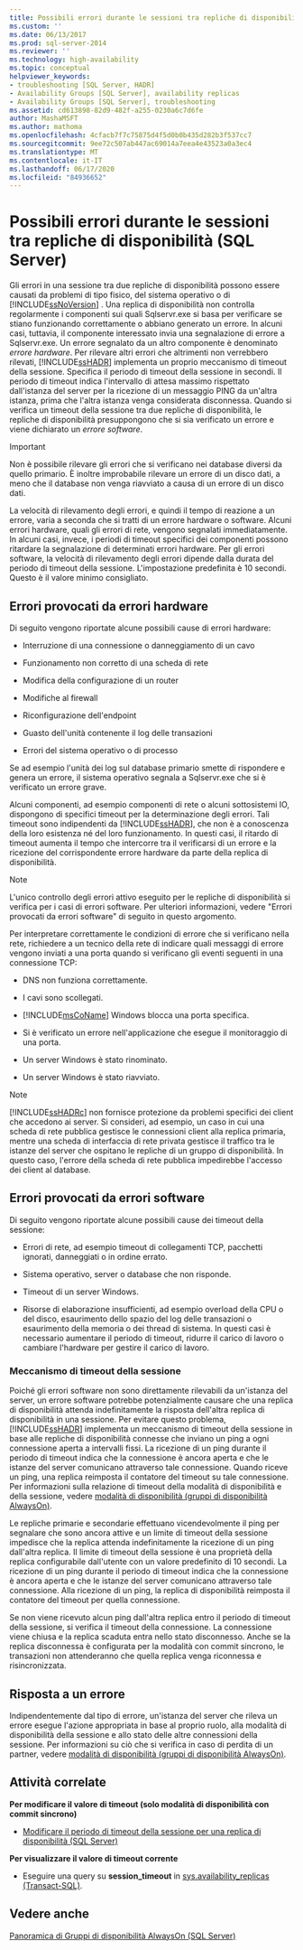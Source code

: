 ```yaml
---
title: Possibili errori durante le sessioni tra repliche di disponibilità (SQL Server) | Microsoft Docs
ms.custom: ''
ms.date: 06/13/2017
ms.prod: sql-server-2014
ms.reviewer: ''
ms.technology: high-availability
ms.topic: conceptual
helpviewer_keywords:
- troubleshooting [SQL Server, HADR]
- Availability Groups [SQL Server], availability replicas
- Availability Groups [SQL Server], troubleshooting
ms.assetid: cd613898-82d9-482f-a255-0230a6c7d6fe
author: MashaMSFT
ms.author: mathoma
ms.openlocfilehash: 4cfacb7f7c75875d4f5d0b0b435d282b3f537cc7
ms.sourcegitcommit: 9ee72c507ab447ac69014a7eea4e43523a0a3ec4
ms.translationtype: MT
ms.contentlocale: it-IT
ms.lasthandoff: 06/17/2020
ms.locfileid: "84936652"
---
```

# <a name="possible-failures-during-sessions-between-availability-replicas-sql-server"></a>Possibili errori durante le sessioni tra repliche di disponibilità (SQL Server)
  Gli errori in una sessione tra due repliche di disponibilità possono essere causati da problemi di tipo fisico, del sistema operativo o di [!INCLUDE[ssNoVersion](../../../includes/ssnoversion-md.md)] . Una replica di disponibilità non controlla regolarmente i componenti sui quali Sqlservr.exe si basa per verificare se stiano funzionando correttamente o abbiano generato un errore. In alcuni casi, tuttavia, il componente interessato invia una segnalazione di errore a Sqlservr.exe. Un errore segnalato da un altro componente è denominato *errore hardware*. Per rilevare altri errori che altrimenti non verrebbero rilevati, [!INCLUDE[ssHADR](../../../includes/sshadr-md.md)] implementa un proprio meccanismo di timeout della sessione. Specifica il periodo di timeout della sessione in secondi. Il periodo di timeout indica l'intervallo di attesa massimo rispettato dall'istanza del server per la ricezione di un messaggio PING da un'altra istanza, prima che l'altra istanza venga considerata disconnessa. Quando si verifica un timeout della sessione tra due repliche di disponibilità, le repliche di disponibilità presuppongono che si sia verificato un errore e viene dichiarato un *errore software*.  
  
> [!IMPORTANT]  
>  Non è possibile rilevare gli errori che si verificano nei database diversi da quello primario. È inoltre improbabile rilevare un errore di un disco dati, a meno che il database non venga riavviato a causa di un errore di un disco dati.  
  
 La velocità di rilevamento degli errori, e quindi il tempo di reazione a un errore, varia a seconda che si tratti di un errore hardware o software. Alcuni errori hardware, quali gli errori di rete, vengono segnalati immediatamente. In alcuni casi, invece, i periodi di timeout specifici dei componenti possono ritardare la segnalazione di determinati errori hardware. Per gli errori software, la velocità di rilevamento degli errori dipende dalla durata del periodo di timeout della sessione. L'impostazione predefinita è 10 secondi. Questo è il valore minimo consigliato.  
  
## <a name="failures-due-to-hard-errors"></a>Errori provocati da errori hardware  
 Di seguito vengono riportate alcune possibili cause di errori hardware:  
  
-   Interruzione di una connessione o danneggiamento di un cavo  
  
-   Funzionamento non corretto di una scheda di rete  
  
-   Modifica della configurazione di un router  
  
-   Modifiche al firewall  
  
-   Riconfigurazione dell'endpoint  
  
-   Guasto dell'unità contenente il log delle transazioni  
  
-   Errori del sistema operativo o di processo  
  
 Se ad esempio l'unità dei log sul database primario smette di rispondere e genera un errore, il sistema operativo segnala a Sqlservr.exe che si è verificato un errore grave.  
  
 Alcuni componenti, ad esempio componenti di rete o alcuni sottosistemi IO, dispongono di specifici timeout per la determinazione degli errori. Tali timeout sono indipendenti da [!INCLUDE[ssHADR](../../../includes/sshadr-md.md)], che non è a conoscenza della loro esistenza né del loro funzionamento. In questi casi, il ritardo di timeout aumenta il tempo che intercorre tra il verificarsi di un errore e la ricezione del corrispondente errore hardware da parte della replica di disponibilità.  
  
> [!NOTE]  
>  L'unico controllo degli errori attivo eseguito per le repliche di disponibilità si verifica per i casi di errori software. Per ulteriori informazioni, vedere "Errori provocati da errori software" di seguito in questo argomento.  
  
 Per interpretare correttamente le condizioni di errore che si verificano nella rete, richiedere a un tecnico della rete di indicare quali messaggi di errore vengono inviati a una porta quando si verificano gli eventi seguenti in una connessione TCP:  
  
-   DNS non funziona correttamente.  
  
-   I cavi sono scollegati.  
  
-   [!INCLUDE[msCoName](../../../includes/msconame-md.md)] Windows blocca una porta specifica.  
  
-   Si è verificato un errore nell'applicazione che esegue il monitoraggio di una porta.  
  
-   Un server Windows è stato rinominato.  
  
-   Un server Windows è stato riavviato.  
  
> [!NOTE]  
>  [!INCLUDE[ssHADRc](../../../includes/sshadrc-md.md)] non fornisce protezione da problemi specifici dei client che accedono ai server. Si consideri, ad esempio, un caso in cui una scheda di rete pubblica gestisce le connessioni client alla replica primaria, mentre una scheda di interfaccia di rete privata gestisce il traffico tra le istanze del server che ospitano le repliche di un gruppo di disponibilità. In questo caso, l'errore della scheda di rete pubblica impedirebbe l'accesso dei client al database.  
  
## <a name="failures-due-to-soft-errors"></a>Errori provocati da errori software  
 Di seguito vengono riportate alcune possibili cause dei timeout della sessione:  
  
-   Errori di rete, ad esempio timeout di collegamenti TCP, pacchetti ignorati, danneggiati o in ordine errato.  
  
-   Sistema operativo, server o database che non risponde.  
  
-   Timeout di un server Windows.  
  
-   Risorse di elaborazione insufficienti, ad esempio overload della CPU o del disco, esaurimento dello spazio del log delle transazioni o esaurimento della memoria o dei thread di sistema. In questi casi è necessario aumentare il periodo di timeout, ridurre il carico di lavoro o cambiare l'hardware per gestire il carico di lavoro.  
  
### <a name="the-session-timeout-mechanism"></a>Meccanismo di timeout della sessione  
 Poiché gli errori software non sono direttamente rilevabili da un'istanza del server, un errore software potrebbe potenzialmente causare che una replica di disponibilità attenda indefinitamente la risposta dell'altra replica di disponibilità in una sessione. Per evitare questo problema, [!INCLUDE[ssHADR](../../../includes/sshadr-md.md)] implementa un meccanismo di timeout della sessione in base alle repliche di disponibilità connesse che inviano un ping a ogni connessione aperta a intervalli fissi. La ricezione di un ping durante il periodo di timeout indica che la connessione è ancora aperta e che le istanze del server comunicano attraverso tale connessione. Quando riceve un ping, una replica reimposta il contatore del timeout su tale connessione. Per informazioni sulla relazione di timeout della modalità di disponibilità e della sessione, vedere [modalità di disponibilità (gruppi di disponibilità AlwaysOn)](availability-modes-always-on-availability-groups.md).  
  
 Le repliche primarie e secondarie effettuano vicendevolmente il ping per segnalare che sono ancora attive e un limite di timeout della sessione impedisce che la replica attenda indefinitamente la ricezione di un ping dall'altra replica. Il limite di timeout della sessione è una proprietà della replica configurabile dall'utente con un valore predefinito di 10 secondi. La ricezione di un ping durante il periodo di timeout indica che la connessione è ancora aperta e che le istanze del server comunicano attraverso tale connessione. Alla ricezione di un ping, la replica di disponibilità reimposta il contatore del timeout per quella connessione.  
  
 Se non viene ricevuto alcun ping dall'altra replica entro il periodo di timeout della sessione, si verifica il timeout della connessione. La connessione viene chiusa e la replica scaduta entra nello stato disconnesso. Anche se la replica disconnessa è configurata per la modalità con commit sincrono, le transazioni non attenderanno che quella replica venga riconnessa e risincronizzata.  
  
## <a name="responding-to-an-error"></a>Risposta a un errore  
 Indipendentemente dal tipo di errore, un'istanza del server che rileva un errore esegue l'azione appropriata in base al proprio ruolo, alla modalità di disponibilità della sessione e allo stato delle altre connessioni della sessione. Per informazioni su ciò che si verifica in caso di perdita di un partner, vedere [modalità di disponibilità (gruppi di disponibilità AlwaysOn)](availability-modes-always-on-availability-groups.md).  
  
## <a name="related-tasks"></a>Attività correlate  
 **Per modificare il valore di timeout (solo modalità di disponibilità con commit sincrono)**  
  
-   [Modificare il periodo di timeout della sessione per una replica di disponibilità &#40;SQL Server&#41;](change-the-session-timeout-period-for-an-availability-replica-sql-server.md)  
  
 **Per visualizzare il valore di timeout corrente**  
  
-   Eseguire una query su **session_timeout** in [sys.availability_replicas &#40;Transact-SQL&#41;](/sql/relational-databases/system-catalog-views/sys-availability-replicas-transact-sql).  
  
## <a name="see-also"></a>Vedere anche  
 [Panoramica di Gruppi di disponibilità AlwaysOn &#40;SQL Server&#41;](overview-of-always-on-availability-groups-sql-server.md)  
  
  
